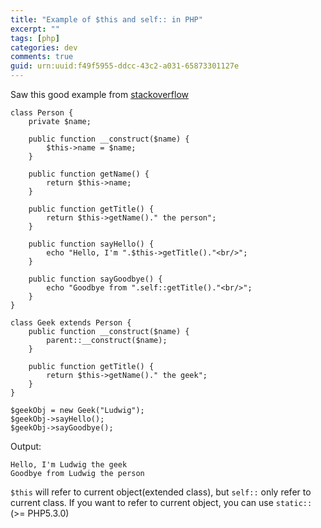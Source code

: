 ```yaml
---
title: "Example of $this and self:: in PHP"
excerpt: ""
tags: [php]
categories: dev
comments: true
guid: urn:uuid:f49f5955-ddcc-43c2-a031-65873301127e
---
```


[source]: http://stackoverflow.com/questions/151969/when-to-use-self-vs-this

Saw this good example from [stackoverflow][source]

	class Person {
	    private $name;
	
	    public function __construct($name) {
	        $this->name = $name;
	    }
	
	    public function getName() {
	        return $this->name;
	    }
	
	    public function getTitle() {
	        return $this->getName()." the person";
	    }
	
	    public function sayHello() {
	        echo "Hello, I'm ".$this->getTitle()."<br/>";
	    }
	
	    public function sayGoodbye() {
	        echo "Goodbye from ".self::getTitle()."<br/>";
	    }
	}
	
	class Geek extends Person {
	    public function __construct($name) {
	        parent::__construct($name);
	    }
	
	    public function getTitle() {
	        return $this->getName()." the geek";
	    }
	}
	
	$geekObj = new Geek("Ludwig");
	$geekObj->sayHello();
	$geekObj->sayGoodbye();

Output:

	Hello, I'm Ludwig the geek
	Goodbye from Ludwig the person
	
`$this` will refer to current object(extended class), but `self::` only refer to current class. If you want to refer to current object, you can use `static::` (>= PHP5.3.0)